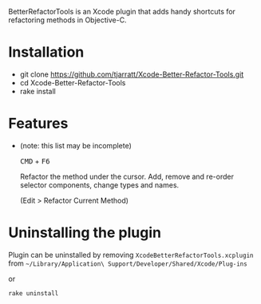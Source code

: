 BetterRefactorTools is an Xcode plugin that adds handy shortcuts for refactoring methods in Objective-C.

# Installation
* git clone https://github.com/tjarratt/Xcode-Better-Refactor-Tools.git
* cd Xcode-Better-Refactor-Tools
* rake install

# Features

* (note: this list may be incomplete)

   <kbd>CMD</kbd> + <kbd>F6</kbd>
   
   Refactor the method under the cursor. Add, remove and re-order selector components, change types and names.
   
   (Edit > Refactor Current Method)

# Uninstalling the plugin
Plugin can be uninstalled by removing `XcodeBetterRefactorTools.xcplugin` from `~/Library/Application\ Support/Developer/Shared/Xcode/Plug-ins`

or

`rake uninstall`
